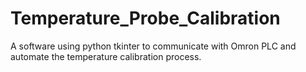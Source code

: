 # Temperature_Probe_Calibration
A software using python tkinter to communicate with Omron PLC and automate the temperature calibration process.
